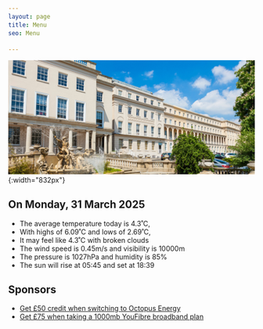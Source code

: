 ```yaml
---
layout: page
title: Menu
seo: Menu

---
```


![Logo](/images/logo.jpg){:width="832px"}

<!-- weather_marker starts -->
## On Monday, 31 March 2025

- The average temperature today is 4.3˚C,
- With highs of 6.09˚C and lows of 2.69˚C,
- It may feel like 4.3˚C with broken clouds
- The wind speed is 0.45m/s and visibility is 10000m
- The pressure is 1027hPa and humidity is 85%
- The sun will rise at 05:45 and set at 18:39

<!-- weather_marker ends -->

## Sponsors

- [Get £50 credit when switching to Octopus Energy](https://bit.ly/3oD1nnS)
- [Get £75 when taking a 1000mb YouFibre broadband plan](https://aklam.io/91zWhU?)



